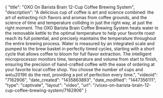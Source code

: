 {
    "title": "OXO On Barista Brain 12-Cup Coffee Brewing System",
    "description": "A delicious cup of coffee is art and science combined: the art of extracting rich flavors and aromas from coffee grounds, and the science of time and temperature colliding in just the right way, at just the right moment. The OXO Barista Brain Coffee Brewing System heats water in the removable kettle to the optimal temperature to help your favorite roast reach its full potential, and precisely maintains the temperature throughout the entire brewing process. Water is measured by an integrated scale and pumped to the brew basket in perfectly timed cycles, starting with a short cycle that allows coffee to bloom for full flavor extraction. The intelligent microprocessor monitors time, temperature and volume from start to finish, ensuring the precision of hand-crafted coffee with the ease of ordering at your favorite local coffee shop. You choose the number of cups and we\u2019ll do the rest, providing a pot of perfection every time.",
    "videoid": "7162906",
    "date_created": "1435863893",
    "date_modified": "1447356111",
    "type": "captivate",
    "layout": "video",
    "url": "\/v\/oxo-on-barista-brain-12-cup-coffee-brewing-system\/7162906"
}